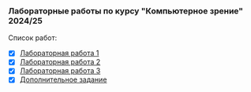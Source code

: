 ### Лабораторные работы по курсу "Компьютерное зрение" 2024/25

Список работ:

- [x] [Лабораторная работа 1](https://github.com/zina-frid/CV_Labs/tree/main/lab_1)
- [x] [Лабораторная работа 2](https://github.com/zina-frid/CV_Labs/tree/main/lab_2)
- [x] [Лабораторная работа 3](https://github.com/zina-frid/CV_Labs/tree/main/lab_3)
- [x] [Дополнительное задание](https://github.com/zina-frid/CV_Labs/tree/main/task)